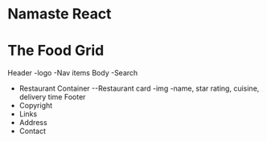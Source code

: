 # Namaste React

# The Food Grid

Header
-logo
-Nav items
Body
-Search

- Restaurant Container
  --Restaurant card
  -img
  -name, star rating, cuisine, delivery time
  Footer
- Copyright
- Links
- Address
- Contact
